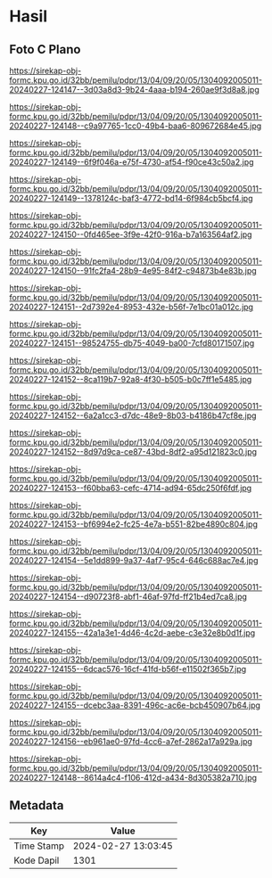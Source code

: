 # Hasil

## Foto C Plano

https://sirekap-obj-formc.kpu.go.id/32bb/pemilu/pdpr/13/04/09/20/05/1304092005011-20240227-124147--3d03a8d3-9b24-4aaa-b194-260ae9f3d8a8.jpg

https://sirekap-obj-formc.kpu.go.id/32bb/pemilu/pdpr/13/04/09/20/05/1304092005011-20240227-124148--c9a97765-1cc0-49b4-baa6-809672684e45.jpg

https://sirekap-obj-formc.kpu.go.id/32bb/pemilu/pdpr/13/04/09/20/05/1304092005011-20240227-124149--6f9f046a-e75f-4730-af54-f90ce43c50a2.jpg

https://sirekap-obj-formc.kpu.go.id/32bb/pemilu/pdpr/13/04/09/20/05/1304092005011-20240227-124149--1378124c-baf3-4772-bd14-6f984cb5bcf4.jpg

https://sirekap-obj-formc.kpu.go.id/32bb/pemilu/pdpr/13/04/09/20/05/1304092005011-20240227-124150--0fd465ee-3f9e-42f0-916a-b7a163564af2.jpg

https://sirekap-obj-formc.kpu.go.id/32bb/pemilu/pdpr/13/04/09/20/05/1304092005011-20240227-124150--91fc2fa4-28b9-4e95-84f2-c94873b4e83b.jpg

https://sirekap-obj-formc.kpu.go.id/32bb/pemilu/pdpr/13/04/09/20/05/1304092005011-20240227-124151--2d7392e4-8953-432e-b56f-7e1bc01a012c.jpg

https://sirekap-obj-formc.kpu.go.id/32bb/pemilu/pdpr/13/04/09/20/05/1304092005011-20240227-124151--98524755-db75-4049-ba00-7cfd80171507.jpg

https://sirekap-obj-formc.kpu.go.id/32bb/pemilu/pdpr/13/04/09/20/05/1304092005011-20240227-124152--8ca119b7-92a8-4f30-b505-b0c7ff1e5485.jpg

https://sirekap-obj-formc.kpu.go.id/32bb/pemilu/pdpr/13/04/09/20/05/1304092005011-20240227-124152--6a2a1cc3-d7dc-48e9-8b03-b4186b47cf8e.jpg

https://sirekap-obj-formc.kpu.go.id/32bb/pemilu/pdpr/13/04/09/20/05/1304092005011-20240227-124152--8d97d9ca-ce87-43bd-8df2-a95d121823c0.jpg

https://sirekap-obj-formc.kpu.go.id/32bb/pemilu/pdpr/13/04/09/20/05/1304092005011-20240227-124153--f60bba63-cefc-4714-ad94-65dc250f6fdf.jpg

https://sirekap-obj-formc.kpu.go.id/32bb/pemilu/pdpr/13/04/09/20/05/1304092005011-20240227-124153--bf6994e2-fc25-4e7a-b551-82be4890c804.jpg

https://sirekap-obj-formc.kpu.go.id/32bb/pemilu/pdpr/13/04/09/20/05/1304092005011-20240227-124154--5e1dd899-9a37-4af7-95c4-646c688ac7e4.jpg

https://sirekap-obj-formc.kpu.go.id/32bb/pemilu/pdpr/13/04/09/20/05/1304092005011-20240227-124154--d90723f8-abf1-46af-97fd-ff21b4ed7ca8.jpg

https://sirekap-obj-formc.kpu.go.id/32bb/pemilu/pdpr/13/04/09/20/05/1304092005011-20240227-124155--42a1a3e1-4d46-4c2d-aebe-c3e32e8b0d1f.jpg

https://sirekap-obj-formc.kpu.go.id/32bb/pemilu/pdpr/13/04/09/20/05/1304092005011-20240227-124155--6dcac576-16cf-41fd-b56f-e11502f365b7.jpg

https://sirekap-obj-formc.kpu.go.id/32bb/pemilu/pdpr/13/04/09/20/05/1304092005011-20240227-124155--dcebc3aa-8391-496c-ac6e-bcb450907b64.jpg

https://sirekap-obj-formc.kpu.go.id/32bb/pemilu/pdpr/13/04/09/20/05/1304092005011-20240227-124156--eb961ae0-97fd-4cc6-a7ef-2862a17a929a.jpg

https://sirekap-obj-formc.kpu.go.id/32bb/pemilu/pdpr/13/04/09/20/05/1304092005011-20240227-124148--8614a4c4-f106-412d-a434-8d305382a710.jpg


## Metadata

| Key        | Value               |
| ---------- | ------------------- |
| Time Stamp | 2024-02-27 13:03:45 |
| Kode Dapil | 1301                |



